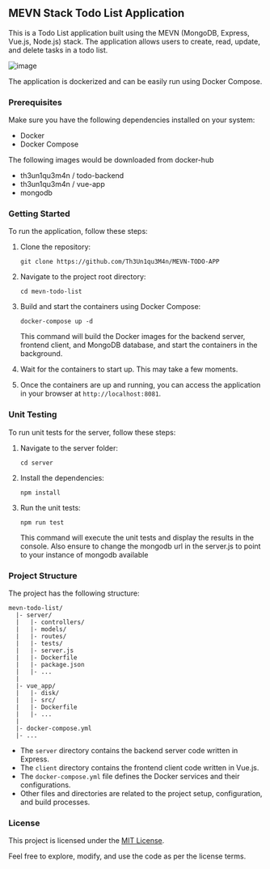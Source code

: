 ## MEVN Stack Todo List Application

This is a Todo List application built using the MEVN (MongoDB, Express, Vue.js, Node.js) stack. The application allows users to create, read, update, and delete tasks in a todo list.

![image](https://github.com/Th3Un1qu3M4n/MEVN-TODO-APP/assets/57266167/e5ccaac4-13c5-4ff4-9ae1-3a2d83b79d7f)


The application is dockerized and can be easily run using Docker Compose.

### Prerequisites

Make sure you have the following dependencies installed on your system:

- Docker
- Docker Compose

The following images would be downloaded from docker-hub
- th3un1qu3m4n / todo-backend
- th3un1qu3m4n / vue-app
- mongodb

### Getting Started

To run the application, follow these steps:

1. Clone the repository:

   ```
   git clone https://github.com/Th3Un1qu3M4n/MEVN-TODO-APP
   ```

2. Navigate to the project root directory:

   ```
   cd mevn-todo-list
   ```

3. Build and start the containers using Docker Compose:

   ```
   docker-compose up -d
   ```

   This command will build the Docker images for the backend server, frontend client, and MongoDB database, and start the containers in the background.

4. Wait for the containers to start up. This may take a few moments.

5. Once the containers are up and running, you can access the application in your browser at `http://localhost:8081`.

### Unit Testing

To run unit tests for the server, follow these steps:

1. Navigate to the server folder:

   ```
   cd server
   ```

2. Install the dependencies:

   ```
   npm install
   ```

3. Run the unit tests:

   ```
   npm run test
   ```

   This command will execute the unit tests and display the results in the console.
   Also ensure to change the mongodb url in the server.js to point to your instance of mongodb available

### Project Structure

The project has the following structure:

```
mevn-todo-list/
  |- server/
  |   |- controllers/
  |   |- models/
  |   |- routes/
  |   |- tests/
  |   |- server.js
  |   |- Dockerfile
  |   |- package.json
  |   |- ...
  |
  |- vue_app/
  |   |- disk/
  |   |- src/
  |   |- Dockerfile
  |   |- ...
  |
  |- docker-compose.yml
  |- ...
```

- The `server` directory contains the backend server code written in Express.
- The `client` directory contains the frontend client code written in Vue.js.
- The `docker-compose.yml` file defines the Docker services and their configurations.
- Other files and directories are related to the project setup, configuration, and build processes.


### License

This project is licensed under the [MIT License](LICENSE).

Feel free to explore, modify, and use the code as per the license terms.
